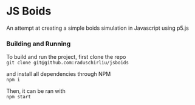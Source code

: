 # JS Boids

An attempt at creating a simple boids simulation in Javascript using p5.js

### Building and Running
To build and run the project, first clone the repo  
`git clone git@github.com:raduschirliu/jsboids`

and install all dependencies through NPM  
`npm i`

Then, it can be ran with  
`npm start`